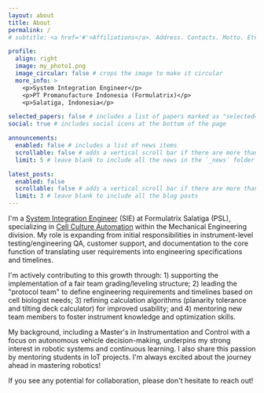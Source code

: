 ```yaml
---
layout: about
title: About
permalink: /
# subtitle: <a href='#'>Affiliations</a>. Address. Contacts. Motto. Etc.

profile:
  align: right
  image: my_photo1.png
  image_circular: false # crops the image to make it circular
  more_info: >
    <p>System Integration Engineer</p>
    <p>PT Promanufacture Indonesia (Formulatrix)</p>
    <p>Salatiga, Indonesia</p>

selected_papers: false # includes a list of papers marked as "selected={true}"
social: true # includes social icons at the bottom of the page

announcements:
  enabled: false # includes a list of news items
  scrollable: false # adds a vertical scroll bar if there are more than 3 news items
  limit: 5 # leave blank to include all the news in the `_news` folder

latest_posts:
  enabled: false
  scrollable: false # adds a vertical scroll bar if there are more than 3 new posts items
  limit: 3 # leave blank to include all the blog posts
---
```

<!-- commenting out the old as references -->
<!-- Write your biography here. Tell the world about yourself. Link to your favorite [subreddit](http://reddit.com). You can put a picture in, too. The code is already in, just name your picture `prof_pic.jpg` and put it in the `img/` folder.

Put your address / P.O. box / other info right below your picture. You can also disable any of these elements by editing `profile` property of the YAML header of your `_pages/about.md`. Edit `_bibliography/papers.bib` and Jekyll will render your [publications page](/al-folio/publications/) automatically.

Link to your social media connections, too. This theme is set up to use [Font Awesome icons](https://fontawesome.com/) and [Academicons](https://jpswalsh.github.io/academicons/), like the ones below. Add your Facebook, Twitter, LinkedIn, Google Scholar, or just disable all of them. -->

I'm a [System Integration Engineer](https://formulatrix.com/careers/indonesia/rnd-sys-integration-eng/) (SIE) at Formulatrix Salatiga (PSL), specializing in [Cell Culture Automation](https://formulatrix.com/automated-cell-culture/) within the Mechanical Engineering division. My role is expanding from initial responsibilities in instrument-level testing/engineering QA, customer support, and documentation to the core function of translating user requirements into engineering specifications and timelines.

I'm actively contributing to this growth through: 1) supporting the implementation of a fair team grading/leveling structure; 2) leading the "protocol team" to define engineering requirements and timelines based on cell biologist needs; 3) refining calculation algorithms (planarity tolerance and tilting deck calculator) for improved usability; and 4) mentoring new team members to foster instrument knowledge and optimization skills.

My background, including a Master's in Instrumentation and Control with a focus on autonomous vehicle decision-making, underpins my strong interest in robotic systems and continuous learning. I also share this passion by mentoring students in IoT projects.  I'm always excited about the journey ahead in mastering robotics!

If you see any potential for collaboration, please don't hesitate to reach out!